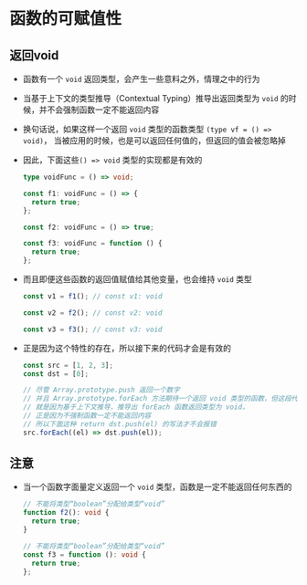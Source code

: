 # 函数的可赋值性

## 返回void

  - 函数有一个 `void` 返回类型，会产生一些意料之外，情理之中的行为

  - 当基于上下文的类型推导（Contextual Typing）推导出返回类型为 `void` 的时候，并不会强制函数一定不能返回内容

  - 换句话说，如果这样一个返回 `void` 类型的函数类型 `(type vf = () => void)`， 当被应用的时候，也是可以返回任何值的，但返回的值会被忽略掉

  - 因此，下面这些`() => void` 类型的实现都是有效的

    ```ts
    type voidFunc = () => void;

    const f1: voidFunc = () => {
      return true;
    };

    const f2: voidFunc = () => true;

    const f3: voidFunc = function () {
      return true;
    };
    ```

  - 而且即便这些函数的返回值赋值给其他变量，也会维持 `void` 类型

    ```ts
    const v1 = f1(); // const v1: void

    const v2 = f2(); // const v2: void

    const v3 = f3(); // const v3: void
    ```

  - 正是因为这个特性的存在，所以接下来的代码才会是有效的

    ```ts
    const src = [1, 2, 3];
    const dst = [0];

    // 尽管 Array.prototype.push 返回一个数字
    // 并且 Array.prototype.forEach 方法期待一个返回 void 类型的函数，但这段代码依然没有报错
    // 就是因为基于上下文推导，推导出 forEach 函数返回类型为 void，
    // 正是因为不强制函数一定不能返回内容
    // 所以下面这种 return dst.push(el) 的写法才不会报错
    src.forEach((el) => dst.push(el));
    ```

## 注意

  - 当一个函数字面量定义返回一个 `void` 类型，函数是一定不能返回任何东西的

    ```ts
    // 不能将类型“boolean”分配给类型“void”
    function f2(): void {
      return true;
    }

    // 不能将类型“boolean”分配给类型“void”
    const f3 = function (): void {
      return true;
    };
    ```
